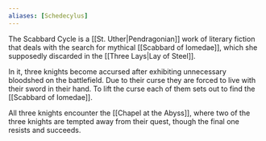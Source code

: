 ```yaml
---
aliases: [Schedecylus]
---
```

The Scabbard Cycle is a [[St. Uther|Pendragonian]] work of literary fiction that deals with the search for mythical [[Scabbard of Iomedae]], which she supposedly discarded in the [[Three Lays|Lay of Steel]].

In it, three knights become accursed after exhibiting unnecessary bloodshed on the battlefield. Due to their curse they are forced to live with their sword in their hand. To lift the curse each of them sets out to find the [[Scabbard of Iomedae]].

All three knights encounter the [[Chapel at the Abyss]], where two of the three knights are tempted away from their quest, though the final one resists and succeeds.